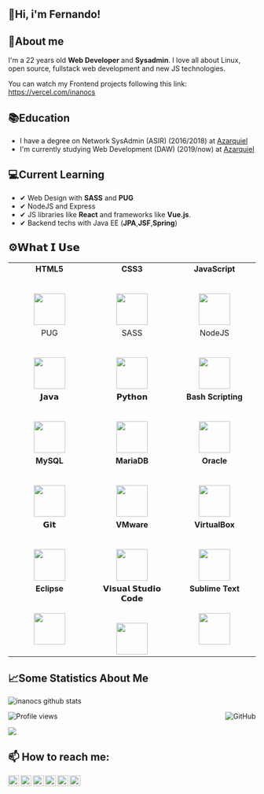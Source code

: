 ## 👋**Hi, i'm Fernando!** 

## 🤔**About me**
I'm a 22 years old **Web Developer** and **Sysadmin**. I love all about Linux, open source, fullstack web development and new JS technologies.

You can watch my Frontend projects following this link: https://vercel.com/inanocs
<!--
**inanocs/inanocs** is a ✨ _special_ ✨ repository because its `README.md` (this file) appears on your GitHub profile.

Here are some ideas to get you started:

- 🔭 I’m currently working on ...
- 🌱 I’m currently learning ...
- 👯 I’m looking to collaborate on ...
- 🤔 I’m looking for help with ...
- 💬 Ask me about ...
- 📫 How to reach me: ...
- 😄 Pronouns: ...
- ⚡ Fun fact: ...
-->


## 📚**Education**

- I have a degree on Network SysAdmin (ASIR) (2016/2018) at [Azarquiel](http://www.ies-azarquiel.es/)
- I'm currently studying Web Development (DAW) (2019/now) at [Azarquiel](http://www.ies-azarquiel.es/)

## 💻**Current Learning**
- ✔ Web Design with **SASS** and **PUG**
- ✔ NodeJS and Express
- ✔ JS libraries like **React** and frameworks like **Vue.js**.
- ✔ Backend techs with Java EE (**JPA**,**JSF**,**Spring**)
## ⚙**𝗪𝗵𝗮𝘁 𝗜 𝗨𝘀𝗲**

<table align="center>
  <tbody>
    <tr valign="top">
      <td width="33%" align="center">
        <span><strong>HTML5</strong></span><br><br><br>
        <img height="64px" src="https://cdn.svgporn.com/logos/html-5.svg">
      </td>
      <td width="33%" align="center">
        <span><strong>CSS3</strong></span><br><br><br>
        <img height="64px" src="https://cdn.svgporn.com/logos/css-3.svg">
      </td>
      <td width="33%" align="center">
        <span><strong>JavaScript</strong></span><br><br><br>
        <img height="64px" src="https://cdn.svgporn.com/logos/javascript.svg">
      </td>
    </tr>
     <tr valign="top">
      <td width="33%" align="center">
        <span>PUG</span><br><br><br>
        <img height="64px" src="https://cdn.svgporn.com/logos/pug.svg">
      </td>
      <td width="33%" align="center">
        <span>SASS</span><br><br><br>
        <img height="64px" src="https://cdn.svgporn.com/logos/sass.svg">
      </td>
       <td width="33%" align="center">
        <span>NodeJS</span><br><br><br>
        <img height="64px" src="https://cdn.svgporn.com/logos/nodejs.svg">
      </td>
    </tr>
    <tr valign="top">
      <td width="33%" align="center">
        <span>𝗝𝗮𝘃𝗮</span><br><br><br>
        <img height="64px" src="https://cdn.svgporn.com/logos/java.svg">
      </td>
      <td width="33%" align="center">
        <span>𝗣𝘆𝘁𝗵𝗼𝗻</span><br><br><br>
        <img height="64px" src="https://cdn.svgporn.com/logos/python.svg">
      </td>
      <td width="33%" align="center">
         <span><strong>Bash Scripting</strong></span><br><br><br>
        <img height="64px" src="https://cdn.svgporn.com/logos/terminal.svg">
      </td>
    </tr>
    <tr valign="top">
      <td width="33%" align="center">
        <span><strong>MySQL</strong></span><br><br><br>
        <img height="64px" src="https://cdn.svgporn.com/logos/mysql.svg">
      </td>
      <td width="33%" align="center">
        <span><strong>MariaDB</strong></span><br><br><br>
        <img height="64px" src="https://cdn.svgporn.com/logos/mariadb-icon.svg">
      </td>
      <td width="33%" align="center">
        <span><strong>Oracle</strong></span><br><br><br>
        <img height="64px" src="https://cdn.svgporn.com/logos/oracle.svg">
      </td>
    </tr>
    <tr valign="top">
      <td width="33%" align="center">
        <span>𝗚𝗶𝘁</span><br><br><br>
        <img height="64px" src="https://cdn.svgporn.com/logos/git-icon.svg">
      </td>
      <td width="33%" align="center">
        <span><strong>VMware</strong></span><br><br><br>
        <img height="64px" src="https://img.icons8.com/color/48/000000/old-vmware-logo.png">
      </td>
      <td width="33%" align="center">
        <span><strong>VirtualBox</strong></span><br><br><br>
        <img height="64px" src="https://img.icons8.com/color/48/000000/virtualbox.png">
      </td>
    </tr>
    <tr valign="top">
      <td width="33%" align="center">
        <span><strong>Eclipse</strong></span><br><br><br>
        <img height="64px" src="https://cdn.svgporn.com/logos/eclipse.svg">
      </td>
      <td width="33%" align="center">
        <span>𝗩𝗶𝘀𝘂𝗮𝗹 𝗦𝘁𝘂𝗱𝗶𝗼 𝗖𝗼𝗱𝗲</span><br><br><br>
        <img height="64px" src="https://cdn.svgporn.com/logos/visual-studio-code.svg">
      </td>
      <td width="33%" align="center">
        <span><strong>Sublime Text</strong></span><br><br><br>
        <img height="64px" src="https://cdn.worldvectorlogo.com/logos/sublime-text.svg">
      </td>
    </tr>
    
  </tbody>
</table>


## 📈**Some Statistics About Me**

![inanocs github stats](https://github-readme-stats.vercel.app/api?username=inanocs&&show_icons=true&title_color=ffffff&icon_color=blue&text_color=daf7dc&bg_color=151515)<br>

<a href="https://github.com/inanocs"><img align="right" alt="GitHub" src="https://img.shields.io/badge/dynamic/json?logo=github&label=GitHub+Followers&labelColor=282c34&color=181717&query=%24.data.totalSubs&url=https%3A%2F%2Fapi.spencerwoo.com%2Fsubstats%2F%3Fsource%3Dgithub%26queryKey%3Dinanocs&longCache=true"/></a> 
![Profile views](https://komarev.com/ghpvc/?username=inanocs&color=green)

<a href="https://github.com/anuraghazra/github-readme-stats">
  <img align="center" src="https://github-readme-stats.anuraghazra1.vercel.app/api/top-langs/?username=inanocs&layout=compact&theme=vue" />
</a>




## 📫 **How to reach me:**

<a href="https://twitter.com/inanocs">
  <img align="left" alt="Fernando's Twitter" width="22px" src="https://cdn.jsdelivr.net/npm/simple-icons@v3/icons/twitter.svg" />
</a>
<a href="https://www.instagram.com/nanocabezas/">
  <img align="left" alt="Fernando's Instagram" width="22px" src="https://cdn.jsdelivr.net/npm/simple-icons@v3/icons/instagram.svg" />
</a>
<a href="https://t.me/wh0kn0">
  <img align="left" alt="Fernando's Telegram" width="22px" src="https://cdn.jsdelivr.net/npm/simple-icons@v3/icons/telegram.svg" />
</a>
<a href="https://www.linkedin.com/in/fernando-cabezas-sanchez/">
  <img align="left" alt="Fernando's Linkdein" width="22px" src="https://cdn.jsdelivr.net/npm/simple-icons@v3/icons/linkedin.svg" />
</a>
<a href="mailto:nanocabezasanchez@gmail.com">
  <img align="left" alt="Fernando's Gmail" width="22px" src="https://cdn.jsdelivr.net/npm/simple-icons@v3/icons/gmail.svg" />
</a>
<a href="https://github.com/inanocs">
  <img align="left" alt="Fernando's Github" width="22px" src="https://cdn.jsdelivr.net/npm/simple-icons@v3/icons/github.svg" />
</a>
<br />

